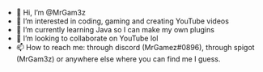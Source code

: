 - 👋 Hi, I’m @MrGam3z
- 👀 I’m interested in coding, gaming and creating YouTube videos
- 🌱 I’m currently learning Java so I can make my own plugins
- 💞️ I’m looking to collaborate on YouTube lol
- 📫 How to reach me: through discord (MrGamez#0896), through spigot (MrGam3z) or anywhere else where you can find me I guess.

<!---
MrGam3z/MrGam3z is a ✨ special ✨ repository because its `README.md` (this file) appears on your GitHub profile.
You can click the Preview link to take a look at your changes.
--->
